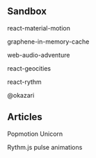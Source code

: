 Sandbox
-------

react-material-motion

graphene-in-memory-cache

web-audio-adventure

react-geocities

react-rythm

@okazari

Articles
-------

Popmotion Unicorn

Rythm.js pulse animations
